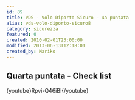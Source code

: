 ```yaml
---
id: 89
title: VDS - Volo Diporto Sicuro - 4a puntata
alias: vds-volo-diporto-sicuro8
category: sicurezza
featured: 0
created: 2010-02-01T23:00:00
modified: 2013-06-13T12:18:01
created_by: Mariko
---
```

<h2>
 Quarta puntata - Check list
</h2>
<p>
 {youtube}Rpvi-Q46iBI{/youtube}
 <br/>
</p>
